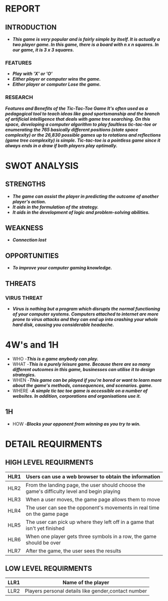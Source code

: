 # REPORT
## INTRODUCTION
* ***This game is very popular and is fairly simple by itself. It is actually a two player game. In this game, there is a board with n x n squares. In our game, it is 3 x 3 squares.*** 

### FEATURES 
* ***Play with 'X' or 'O'***
* ***Either player or computer wins the game.***
* ***Either player or computer Lose the game.***
### RESEARCH
***Features and Benefits of the Tic-Tac-Toe Game It's often used as a pedagogical tool to teach ideas like good sportsmanship and the branch of artificial intelligence that deals with game tree searching. On this space, developing a computer algorithm to play faultless tic-tac-toe or enumerating the 765 basically different positions (state space complexity) or the 26,830 possible games up to rotations and reflections (game tree complexity) is simple. Tic-tac-toe is a pointless game since it always ends in a draw if both players play optimally.***

# SWOT ANALYSIS
## STRENGTHS
* ***The game can assist the player in predicting the outcome of another player's action.***
* ***It aids in the formulation of the strategy.***
* ***It aids in the development of logic and problem-solving abilities.***
## WEAKNESS
* ***Connection lost*** 
## OPPORTUNITIES
* ***To improve your computer gaming knowledge.***
## THREATS
### VIRUS THREAT
* ***Virus is nothing but a program which disrupts the normal functioning of your computer systems. Computers attached to internet are more prone to virus attacks and they can end up into crashing your whole hard disk, causing you considerable headache.***
# 4W's and 1H
* WHO   -***This is a game anybody can play.***
* WHAT  -***This is a purely leisure game. Because there are so many different outcomes in this game, businesses can utilise it to design strategies.***
* WHEN  -***This game can be played if you're bored or want to learn more about the game's methods, consequences, and scenarios. game.***
* WHERE -***A simple tic tac toe game is accessible on a number of websites. In addition, corporations and organisations use it.***
## 1H
* HOW -***Blocks your opponent from winning as you try to win.***
# DETAIL REQUIRMENTS
## HIGH LEVEL REQUIRMENTS
| HLR1 | Users can use a web browser to obtain the information |
--- | --- |
HLR2 | From the landing page, the user should choose the game's difficulty level and begin playing|
HLR3 | When a user moves, the game page allows them to move|
HLR4 | The user can see the opponent's movements in real time on the game page|
HLR5 | The user can pick up where they left off in a game that isn't yet finished|
HLR6 | When one player gets three symbols in a row, the game should be over|
HLR7 | After the game, the user sees the results|
## LOW LEVEL REQUIRMENTS
| LLR1 | Name of the player |
--- | --- |
LLR2 | Players personal details like gender,contact number|

